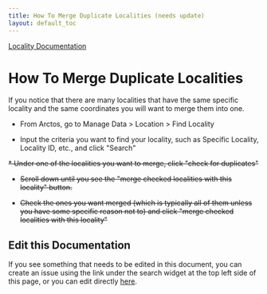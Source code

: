 ```yaml
---
title: How To Merge Duplicate Localities (needs update)
layout: default_toc
---
```


[Locality Documentation](https://handbook.arctosdb.org/documentation/locality.html)

# How To Merge Duplicate Localities

If you notice that there are many localities that have the same specific locality and the same coordinates you will want to merge them into one.

* From Arctos, go to Manage Data > Location > Find Locality

* Input the criteria you want to find your locality, such as Specific Locality, Locality ID, etc., and click "Search"

<s>* Under one of the localities you want to merge, click "check for duplicates"

* Scroll down until you see the "merge checked localities with this locality" button.

* Check the ones you want merged (which is typically all of them unless you have some specific reason not to) and click "merge checked localities with this locality"</s>

## Edit this Documentation

If you see something that needs to be edited in this document, you can create an issue using the link under the search widget at the top left side of this page, or you can edit directly <a href="https://github.com/ArctosDB/documentation-wiki/edit/gh-pages/_how_to/How-to-Merge-Duplicate-Localities.markdown" target="_blank">here</a>.
